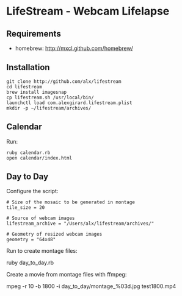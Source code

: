 # LifeStream - Webcam Lifelapse

## Requirements

* homebrew: http://mxcl.github.com/homebrew/

## Installation

    git clone http://github.com/alx/lifestream
    cd lifestream
    brew install imagesnap
    cp lifestream.sh /usr/local/bin/
    launchctl load com.alexgirard.lifestream.plist
    mkdir -p ~/lifestream/archives/

## Calendar

Run:

    ruby calendar.rb
    open calendar/index.html

## Day to Day

Configure the script:

```
# Size of the mosaic to be generated in montage
tile_size = 20

# Source of webcam images
lifestream_archive = "/Users/alx/lifestream/archives/"

# Geometry of resized webcam images
geometry = "64x48"
```

Run to create montage files:

  ruby day_to_day.rb

Create a movie from montage files with ffmpeg:

  mpeg -r 10 -b 1800 -i day_to_day/montage_%03d.jpg test1800.mp4
